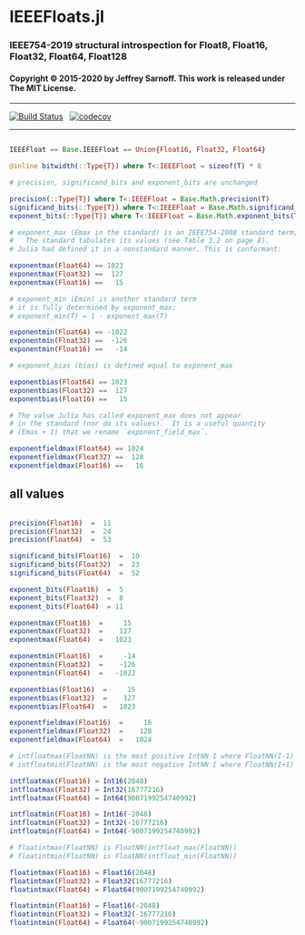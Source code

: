 # IEEEFloats.jl
### IEEE754-2019 structural introspection for Float8, Float16, Float32, Float64, Float128



#### Copyright © 2015-2020 by Jeffrey Sarnoff. This work is released under The MIT License.

----

[![Build Status](https://travis-ci.org/JeffreySarnoff/IEEEFloats.jl.svg?branch=master)](https://travis-ci.org/JeffreySarnoff/IEEEFloats.jl)&nbsp;&nbsp;&nbsp;[![codecov](https://codecov.io/gh/JeffreySarnoff/IEEEFloats.jl/branch/master/graph/badge.svg)](https://codecov.io/gh/JeffreySarnoff/IEEEFloats.jl)

----




```julia

IEEEFloat == Base.IEEEFloat == Union{Float16, Float32, Float64}

@inline bitwidth(::Type{T}) where T<:IEEEFloat = sizeof(T) * 8

# precision, significand_bits and exponent_bits are unchanged

precision(::Type{T}) where T<:IEEEFloat = Base.Math.precision(T)
significand_bits(::Type{T}) where T<:IEEEFloat = Base.Math.significand_bits(T)
exponent_bits(::Type{T}) where T<:IEEEFloat = Base.Math.exponent_bits(T)

# exponent_max (Emax in the standard) is an IEEE754-2008 standard term;
#   The standard tabulates its values (see Table 3.2 on page 8).
# Julia had defined it in a nonstandard manner. This is conformant:

exponentmax(Float64) == 1023
exponentmax(Float32) ==  127
exponentmax(Float16) ==   15

# exponent_min (Emin) is another standard term
# it is fully determined by exponent_max:
# exponent_min(T) = 1 - exponent_max(T)

exponentmin(Float64) == -1022
exponentmin(Float32) ==  -126
exponentmin(Float16) ==   -14

# exponent_bias (bias) is defined equal to exponent_max

exponentbias(Float64) == 1023
exponentbias(Float32) ==  127
exponentbias(Float16) ==   15

# The value Julia has called exponent_max does not appear
# in the standard (nor do its values).  It is a useful quantity
# (Emax + 1) that we rename `exponent_field_max`.

exponentfieldmax(Float64) == 1024
exponentfieldmax(Float32) ==  128
exponentfieldmax(Float16) ==   16

```

## all values

```julia

precision(Float16)  =  11
precision(Float32)  =  24
precision(Float64)  =  53

significand_bits(Float16)  =  10
significand_bits(Float32)  =  23
significand_bits(Float64)  =  52

exponent_bits(Float16)  =  5
exponent_bits(Float32)  =  8
exponent_bits(Float64)  = 11

exponentmax(Float16)  =     15
exponentmax(Float32)  =    127
exponentmax(Float64)  =   1023

exponentmin(Float16)  =     -14
exponentmin(Float32)  =    -126
exponentmin(Float64)  =   -1022

exponentbias(Float16)  =     15
exponentbias(Float32)  =    127
exponentbias(Float64)  =   1023

exponentfieldmax(Float16)  =     16
exponentfieldmax(Float32)  =    128
exponentfieldmax(Float64)  =   1024

# intfloatmax(FloatNN) is the most positive IntNN I where FloatNN(I-1) is representable
# intfloatmin(FloatNN) is the most negative IntNN I where FloatNN(I+1) is representable 

intfloatmax(Float16) = Int16(2048)
intfloatmax(Float32) = Int32(16777216)
intfloatmax(Float64) = Int64(9007199254740992)

intfloatmin(Float16) = Int16(-2048)
intfloatmin(Float32) = Int32(-16777216)
intfloatmin(Float64) = Int64(-9007199254740992)

# floatintmax(FloatNN) is FloatNN(intfloat_max(FloatNN))
# floatintmin(FloatNN) is FloatNN(intfloat_min(FloatNN))

floatintmax(Float16) = Float16(2048)
floatintmax(Float32) = Float32(16777216)
floatintmax(Float64) = Float64(9007199254740992)

floatintmin(Float16) = Float16(-2048)
floatintmin(Float32) = Float32(-16777216)
floatintmin(Float64) = Float64(-9007199254740992)
```
